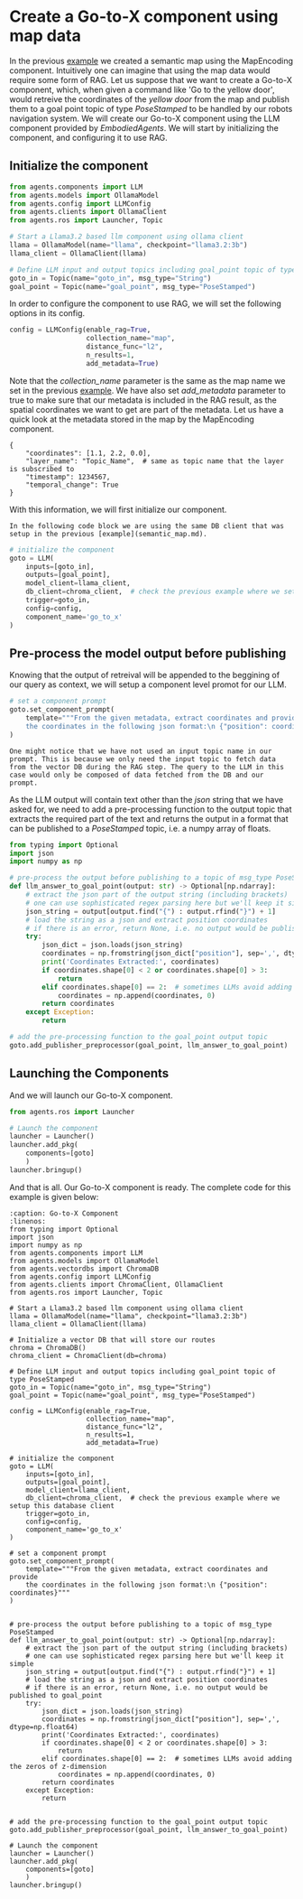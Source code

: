 # Create a Go-to-X component using map data

In the previous [example](semantic_map.md) we created a semantic map using the MapEncoding component. Intuitively one can imagine that using the map data would require some form of RAG. Let us suppose that we want to create a Go-to-X component, which, when given a command like 'Go to the yellow door', would retreive the coordinates of the _yellow door_ from the map and publish them to a goal point topic of type _PoseStamped_ to be handled by our robots navigation system. We will create our Go-to-X component using the LLM component provided by _EmbodiedAgents_. We will start by initializing the component, and configuring it to use RAG.

## Initialize the component

```python
from agents.components import LLM
from agents.models import OllamaModel
from agents.config import LLMConfig
from agents.clients import OllamaClient
from agents.ros import Launcher, Topic

# Start a Llama3.2 based llm component using ollama client
llama = OllamaModel(name="llama", checkpoint="llama3.2:3b")
llama_client = OllamaClient(llama)

# Define LLM input and output topics including goal_point topic of type PoseStamped
goto_in = Topic(name="goto_in", msg_type="String")
goal_point = Topic(name="goal_point", msg_type="PoseStamped")
```

In order to configure the component to use RAG, we will set the following options in its config.

```python
config = LLMConfig(enable_rag=True,
                   collection_name="map",
                   distance_func="l2",
                   n_results=1,
                   add_metadata=True)
```

Note that the _collection_name_ parameter is the same as the map name we set in the previous [example](semantic_map.md). We have also set _add_metadata_ parameter to true to make sure that our metadata is included in the RAG result, as the spatial coordinates we want to get are part of the metadata. Let us have a quick look at the metadata stored in the map by the MapEncoding component.

```
{
    "coordinates": [1.1, 2.2, 0.0],
    "layer_name": "Topic_Name",  # same as topic name that the layer is subscribed to
    "timestamp": 1234567,
    "temporal_change": True
}
```

With this information, we will first initialize our component.
```{caution}
In the following code block we are using the same DB client that was setup in the previous [example](semantic_map.md).
```

```python
# initialize the component
goto = LLM(
    inputs=[goto_in],
    outputs=[goal_point],
    model_client=llama_client,
    db_client=chroma_client,  # check the previous example where we setup this database client
    trigger=goto_in,
    config=config,
    component_name='go_to_x'
)
```

## Pre-process the model output before publishing

Knowing that the output of retreival will be appended to the beggining of our query as context, we will setup a component level promot for our LLM.

```python
# set a component prompt
goto.set_component_prompt(
    template="""From the given metadata, extract coordinates and provide
    the coordinates in the following json format:\n {"position": coordinates}"""
)
```

```{note}
One might notice that we have not used an input topic name in our prompt. This is because we only need the input topic to fetch data from the vector DB during the RAG step. The query to the LLM in this case would only be composed of data fetched from the DB and our prompt.
```

As the LLM output will contain text other than the _json_ string that we have asked for, we need to add a pre-processing function to the output topic that extracts the required part of the text and returns the output in a format that can be published to a _PoseStamped_ topic, i.e. a numpy array of floats.

```python
from typing import Optional
import json
import numpy as np

# pre-process the output before publishing to a topic of msg_type PoseStamped
def llm_answer_to_goal_point(output: str) -> Optional[np.ndarray]:
    # extract the json part of the output string (including brackets)
    # one can use sophisticated regex parsing here but we'll keep it simple
    json_string = output[output.find("{") : output.rfind("}") + 1]
    # load the string as a json and extract position coordinates
    # if there is an error, return None, i.e. no output would be published to goal_point
    try:
        json_dict = json.loads(json_string)
        coordinates = np.fromstring(json_dict["position"], sep=',', dtype=np.float64)
        print('Coordinates Extracted:', coordinates)
        if coordinates.shape[0] < 2 or coordinates.shape[0] > 3:
            return
        elif coordinates.shape[0] == 2:  # sometimes LLMs avoid adding the zeros of z-dimension
            coordinates = np.append(coordinates, 0)
        return coordinates
    except Exception:
        return

# add the pre-processing function to the goal_point output topic
goto.add_publisher_preprocessor(goal_point, llm_answer_to_goal_point)
```

## Launching the Components

And we will launch our Go-to-X component.

```python
from agents.ros import Launcher

# Launch the component
launcher = Launcher()
launcher.add_pkg(
    components=[goto]
    )
launcher.bringup()
```

And that is all. Our Go-to-X component is ready. The complete code for this example is given below:

```{code-block} python
:caption: Go-to-X Component
:linenos:
from typing import Optional
import json
import numpy as np
from agents.components import LLM
from agents.models import OllamaModel
from agents.vectordbs import ChromaDB
from agents.config import LLMConfig
from agents.clients import ChromaClient, OllamaClient
from agents.ros import Launcher, Topic

# Start a Llama3.2 based llm component using ollama client
llama = OllamaModel(name="llama", checkpoint="llama3.2:3b")
llama_client = OllamaClient(llama)

# Initialize a vector DB that will store our routes
chroma = ChromaDB()
chroma_client = ChromaClient(db=chroma)

# Define LLM input and output topics including goal_point topic of type PoseStamped
goto_in = Topic(name="goto_in", msg_type="String")
goal_point = Topic(name="goal_point", msg_type="PoseStamped")

config = LLMConfig(enable_rag=True,
                   collection_name="map",
                   distance_func="l2",
                   n_results=1,
                   add_metadata=True)

# initialize the component
goto = LLM(
    inputs=[goto_in],
    outputs=[goal_point],
    model_client=llama_client,
    db_client=chroma_client,  # check the previous example where we setup this database client
    trigger=goto_in,
    config=config,
    component_name='go_to_x'
)

# set a component prompt
goto.set_component_prompt(
    template="""From the given metadata, extract coordinates and provide
    the coordinates in the following json format:\n {"position": coordinates}"""
)


# pre-process the output before publishing to a topic of msg_type PoseStamped
def llm_answer_to_goal_point(output: str) -> Optional[np.ndarray]:
    # extract the json part of the output string (including brackets)
    # one can use sophisticated regex parsing here but we'll keep it simple
    json_string = output[output.find("{") : output.rfind("}") + 1]
    # load the string as a json and extract position coordinates
    # if there is an error, return None, i.e. no output would be published to goal_point
    try:
        json_dict = json.loads(json_string)
        coordinates = np.fromstring(json_dict["position"], sep=',', dtype=np.float64)
        print('Coordinates Extracted:', coordinates)
        if coordinates.shape[0] < 2 or coordinates.shape[0] > 3:
            return
        elif coordinates.shape[0] == 2:  # sometimes LLMs avoid adding the zeros of z-dimension
            coordinates = np.append(coordinates, 0)
        return coordinates
    except Exception:
        return


# add the pre-processing function to the goal_point output topic
goto.add_publisher_preprocessor(goal_point, llm_answer_to_goal_point)

# Launch the component
launcher = Launcher()
launcher.add_pkg(
    components=[goto]
    )
launcher.bringup()
```
